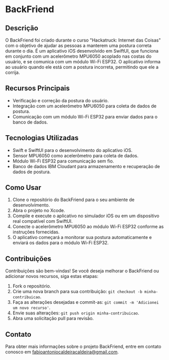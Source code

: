 # BackFriend

## Descrição
O BackFriend foi criado durante o curso "Hackatruck: Internet das Coisas" com o objetivo de ajudar as pessoas a manterem uma postura correta durante o dia. É um aplicativo iOS desenvolvido em SwiftUI, que funciona em conjunto com um acelerômetro MPU6050 acoplado nas costas do usuário, e se comunica com um módulo Wi-Fi ESP32. O aplicativo informa ao usuário quando ele está com a postura incorreta, permitindo que ele a corrija.

## Recursos Principais
- Verificação e correção da postura do usuário.
- Integração com um acelerômetro MPU6050 para coleta de dados de postura.
- Comunicação com um módulo Wi-Fi ESP32 para enviar dados para o banco de dados.

## Tecnologias Utilizadas
- Swift e SwiftUI para o desenvolvimento do aplicativo iOS.
- Sensor MPU6050 como acelerômetro para coleta de dados.
- Módulo Wi-Fi ESP32 para comunicação sem fio.
- Banco de dados IBM Cloudant para armazenamento e recuperação de dados de postura.

## Como Usar
1. Clone o repositório do BackFriend para o seu ambiente de desenvolvimento.
2. Abra o projeto no Xcode.
3. Compile e execute o aplicativo no simulador iOS ou em um dispositivo real compatível com SwiftUI.
4. Conecte o acelerômetro MPU6050 ao módulo Wi-Fi ESP32 conforme as instruções fornecidas.
5. O aplicativo começará a monitorar sua postura automaticamente e enviará os dados para o módulo Wi-Fi ESP32.

## Contribuições
Contribuições são bem-vindas! Se você deseja melhorar o BackFriend ou adicionar novos recursos, siga estas etapas:
1. Fork o repositório.
2. Crie uma nova branch para sua contribuição: `git checkout -b minha-contribuicao`.
3. Faça as alterações desejadas e commit-as: `git commit -m 'Adicionei um novo recurso'`.
4. Envie suas alterações: `git push origin minha-contribuicao`.
5. Abra uma solicitação pull para revisão.

## Contato
Para obter mais informações sobre o projeto BackFriend, entre em contato conosco em fabioantoniocaldeiracaldeira@gmail.com.
